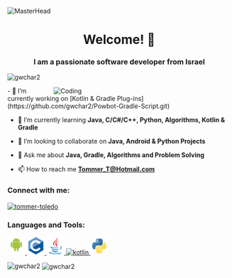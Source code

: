 ![MasterHead](https://i.postimg.cc/MpBs44mZ/header.png)
<h1 align="center">Welcome! 👋</h1>
<h3 align="center">I am a passionate software developer from Israel</h3>

<p align="left"> <img src="https://komarev.com/ghpvc/?username=gwchar2&label=Profile%20views&color=0e75b6&style=flat" alt="gwchar2" /> </p>
 <img align="right" alt="Coding" width="400" src="https://i.pinimg.com/564x/ef/93/6c/ef936cc5bd6060c8cf9571f2d357c4f8.jpg">
- 🔭 I’m currently working on [Kotlin & Gradle Plug-ins](https://github.com/gwchar2/Powbot-Gradle-Script.git)

- 🌱 I’m currently learning **Java, C/C#/C++, Python, Algorithms, Kotlin & Gradle**
- 👯 I’m looking to collaborate on **Java, Android & Python Projects**

- 💬 Ask me about **Java, Gradle, Algorithms and Problem Solving**

- 📫 How to reach me **Tommer_T@Hotmail.com**

<h3 align="left">Connect with me:</h3>
<p align="left">
<a href="https://linkedin.com/in/tommer-toledo" target="blank"><img align="center" src="https://raw.githubusercontent.com/rahuldkjain/github-profile-readme-generator/master/src/images/icons/Social/linked-in-alt.svg" alt="tommer-toledo" height="30" width="40" /></a>
</p>

<h3 align="left">Languages and Tools:</h3>
<p align="left"> <a href="https://developer.android.com" target="_blank" rel="noreferrer"> <img src="https://raw.githubusercontent.com/devicons/devicon/master/icons/android/android-original-wordmark.svg" alt="android" width="40" height="40"/> </a> <a href="https://www.cprogramming.com/" target="_blank" rel="noreferrer"> <img src="https://raw.githubusercontent.com/devicons/devicon/master/icons/c/c-original.svg" alt="c" width="40" height="40"/> </a> <a href="https://www.java.com" target="_blank" rel="noreferrer"> <img src="https://raw.githubusercontent.com/devicons/devicon/master/icons/java/java-original.svg" alt="java" width="40" height="40"/> </a> <a href="https://kotlinlang.org" target="_blank" rel="noreferrer"> <img src="https://www.vectorlogo.zone/logos/kotlinlang/kotlinlang-icon.svg" alt="kotlin" width="40" height="40"/> </a> <a href="https://www.python.org" target="_blank" rel="noreferrer"> <img src="https://raw.githubusercontent.com/devicons/devicon/master/icons/python/python-original.svg" alt="python" width="40" height="40"/> </a> </p>

<p><img align="left" src="https://github-readme-stats.vercel.app/api/top-langs?username=gwchar2&show_icons=true&locale=en&layout=compact" alt="gwchar2" /></p>

<p>&nbsp;<img align="center" src="https://github-readme-stats.vercel.app/api?username=gwchar2&show_icons=true&locale=en" alt="gwchar2" /></p>
